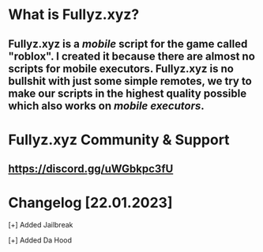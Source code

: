 #  What is Fullyz.xyz?
## Fullyz.xyz is a ***mobile*** script for the game called "roblox". I created it because there are almost no scripts for mobile executors. Fullyz.xyz is no bullshit with just some simple remotes, we try to make our scripts in the highest quality possible which also works on ***mobile executors***.


# Fullyz.xyz Community & Support
## https://discord.gg/uWGbkpc3fU

# Changelog [22.01.2023]

[+] Added Jailbreak

[+] Added Da Hood
